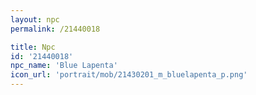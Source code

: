 ```yaml
---
layout: npc
permalink: /21440018

title: Npc
id: '21440018'
npc_name: 'Blue Lapenta'
icon_url: 'portrait/mob/21430201_m_bluelapenta_p.png'
---
```

